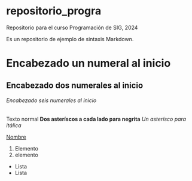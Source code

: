 # repositorio_progra
Repositorio para el curso Programación de SIG, 2024

Es un repositorio de ejemplo de sintaxis Markdown. 

# Encabezado un numeral al inicio
## Encabezado dos numerales al inicio
###### Encabezado seis numerales al inicio

Texto normal
**Dos asteríscos a cada lado para negrita**
*Un asterísco para itálica*

[Nombre](enlace)

1. Elemento
2. elemento

- Lista
- Lista
